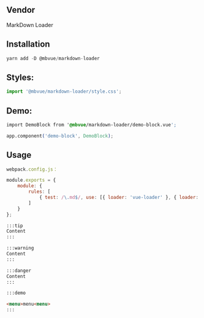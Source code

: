 ## Vendor
MarkDown Loader

## Installation
```js
yarn add -D @mbvue/markdown-loader
```

## Styles:
```js
import '@mbvue/markdown-loader/style.css';
```

## Demo:
```css
import DemoBlock from '@mbvue/markdown-loader/demo-block.vue';

app.component('demo-block', DemoBlock);
```

## Usage
```js
webpack.config.js：

module.exports = {
    module: {
        rules: [
            { test: /\.md$/, use: [{ loader: 'vue-loader' }, { loader: '@mbvue/markdown-loader' }] }
        ]
    }
};
```

```html
:::tip
Content
:::

:::warning
Content
:::

:::danger
Content
:::

:::demo

<menu>menu<menu>
:::
```
